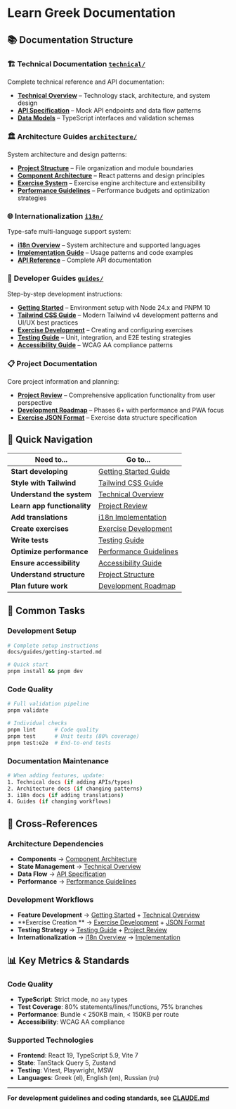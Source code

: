 # Learn Greek Documentation

## 📚 Documentation Structure

### 🏗️ **Technical Documentation** [`technical/`](technical/)

Complete technical reference and API documentation:

- [**Technical Overview**](technical/overview.md) – Technology stack, architecture, and system design
- [**API Specification**](technical/api-specification.md) – Mock API endpoints and data flow patterns
- [**Data Models**](technical/data-models.md) – TypeScript interfaces and validation schemas

### 🏛️ **Architecture Guides** [`architecture/`](architecture/)

System architecture and design patterns:

- [**Project Structure**](architecture/project-structure.md) – File organization and module boundaries
- [**Component Architecture**](architecture/component-architecture.md) – React patterns and design principles
- [**Exercise System**](architecture/exercise-system.md) – Exercise engine architecture and extensibility
- [**Performance Guidelines**](architecture/performance.md) – Performance budgets and optimization strategies

### 🌐 **Internationalization** [`i18n/`](i18n/)

Type-safe multi-language support system:

- [**i18n Overview**](i18n/overview.md) – System architecture and supported languages
- [**Implementation Guide**](i18n/implementation.md) – Usage patterns and code examples
- [**API Reference**](i18n/api-reference.md) – Complete API documentation

### 📖 **Developer Guides** [`guides/`](guides/)

Step-by-step development instructions:

- [**Getting Started**](guides/getting-started.md) – Environment setup with Node 24.x and PNPM 10
- [**Tailwind CSS Guide**](guides/tailwind-css-guide.md) – Modern Tailwind v4 development patterns and UI/UX best
  practices
- [**Exercise Development**](guides/exercise-development.md) – Creating and configuring exercises
- [**Testing Guide**](guides/testing-guide.md) – Unit, integration, and E2E testing strategies
- [**Accessibility Guide**](guides/accessibility.md) – WCAG AA compliance patterns

### 📋 **Project Documentation**

Core project information and planning:

- [**Project Review**](REVIEW.md) – Comprehensive application functionality from user perspective
- [**Development Roadmap**](ROADMAP.md) – Phases 6+ with performance and PWA focus
- [**Exercise JSON Format**](exercise-json-format.md) – Exercise data structure specification

## 🎯 Quick Navigation

| Need to...                  | Go to...                                               |
|-----------------------------|--------------------------------------------------------|
| **Start developing**        | [Getting Started Guide](guides/getting-started.md)     |
| **Style with Tailwind**     | [Tailwind CSS Guide](guides/tailwind-css-guide.md)     |
| **Understand the system**   | [Technical Overview](technical/overview.md)            |
| **Learn app functionality** | [Project Review](REVIEW.md)                            |
| **Add translations**        | [i18n Implementation](i18n/implementation.md)          |
| **Create exercises**        | [Exercise Development](guides/exercise-development.md) |
| **Write tests**             | [Testing Guide](guides/testing-guide.md)               |
| **Optimize performance**    | [Performance Guidelines](architecture/performance.md)  |
| **Ensure accessibility**    | [Accessibility Guide](guides/accessibility.md)         |
| **Understand structure**    | [Project Structure](architecture/project-structure.md) |
| **Plan future work**        | [Development Roadmap](ROADMAP.md)                      |

## 🚀 Common Tasks

### Development Setup

```bash
# Complete setup instructions
docs/guides/getting-started.md

# Quick start
pnpm install && pnpm dev
```

### Code Quality

```bash
# Full validation pipeline
pnpm validate

# Individual checks
pnpm lint      # Code quality
pnpm test      # Unit tests (80% coverage)
pnpm test:e2e  # End-to-end tests
```

### Documentation Maintenance

```bash
# When adding features, update:
1. Technical docs (if adding APIs/types)
2. Architecture docs (if changing patterns)
3. i18n docs (if adding translations)
4. Guides (if changing workflows)
```

## 🔗 Cross-References

### Architecture Dependencies

- **Components** → [Component Architecture](architecture/component-architecture.md)
- **State Management** → [Technical Overview](technical/overview.md#state-management)
- **Data Flow** → [API Specification](technical/api-specification.md)
- **Performance** → [Performance Guidelines](architecture/performance.md)

### Development Workflows

- **Feature Development** → [Getting Started](guides/getting-started.md) + [Technical Overview](technical/overview.md)
- **Exercise Creation
  ** → [Exercise Development](guides/exercise-development.md) + [JSON Format](exercise-json-format.md)
- **Testing Strategy** → [Testing Guide](guides/testing-guide.md) + [Project Review](REVIEW.md)
- **Internationalization** → [i18n Overview](i18n/overview.md) → [Implementation](i18n/implementation.md)

## 📊 Key Metrics & Standards

### Code Quality

- **TypeScript**: Strict mode, no `any` types
- **Test Coverage**: 80% statements/lines/functions, 75% branches
- **Performance**: Bundle < 250KB main, < 150KB per route
- **Accessibility**: WCAG AA compliance

### Supported Technologies

- **Frontend**: React 19, TypeScript 5.9, Vite 7
- **State**: TanStack Query 5, Zustand
- **Testing**: Vitest, Playwright, MSW
- **Languages**: Greek (el), English (en), Russian (ru)

---

**For development guidelines and coding standards, see [CLAUDE.md](../CLAUDE.md)**
